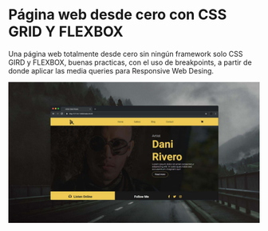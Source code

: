 # Página web desde cero con CSS GRID Y FLEXBOX

Una página web totalmente desde cero sin ningún framework solo CSS GIRD y FLEXBOX, buenas practicas, con el uso de breakpoints, a partir de donde aplicar las media queries para Responsive Web Desing.

![Captura de Pantalla](/img/captura-sitio.jpg)
